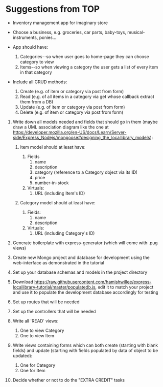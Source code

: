 # Suggestions from TOP

- Inventory management app for imaginary store

- Choose a business, e.g. groceries, car parts, baby-toys, musical-instruments, ponies...

- App should have:
    1. Categories--so when user goes to home-page they can choose category to view
    2. Items--so when viewing a category the user gets a list of every item in that category

- Include all CRUD methods:
    1. Create (e.g. of item or category via post from form)
    2. Read (e.g. of all items in a category via get whose callback extract them from a DB)
    3. Update (e.g. of item or category via post from form)
    4. Delete (e.g. of item or category via post from form)

1. Write down all models needed and fields that should go in them (maybe draw a UML association diagram like the one at https://developer.mozilla.org/en-US/docs/Learn/Server-side/Express_Nodejs/mongoose#designing_the_locallibrary_models):

    1. Item model should at least have:
        1. Fields
            1. name
            2. description
            3. category (reference to a Category object via its ID)
            4. price
            5. number-in-stock
        2. Virtuals:
            1. URL (including Item's ID)

    2. Category model should at least have:
        1. Fields:
            1. name
            2. description
        2. Virtuals:
            1. URL (including Category's ID)

2. Generate boilerplate with express-generator (which will come with .pug views)

3. Create new Mongo project and database for development using the web-interface as demonstrated in the tutorial

4. Set up your database schemas and models in the project directory

5. Download https://raw.githubusercontent.com/hamishwillee/express-locallibrary-tutorial/master/populatedb.js, edit it to match your project and use it to populate the development 
database accordingly for testing

6. Set up routes that will be needed

7. Set up the controllers that will be needed

8. Write all 'READ' views:
    1. One to view Category
    2. One to view Item

9. Write views containing forms which can both create (starting with blank fields) and update (starting with fields populated by data of object to be updated):
    1. One for Category
    2. One for Item

10. Decide whether or not to do the "EXTRA CREDIT" tasks
